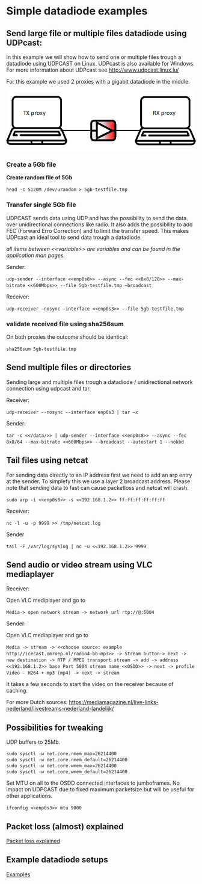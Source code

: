 # Simple datadiode examples

## Send large file or multiple files datadiode using UDPcast: 

In this example we will show how to send one or multiple files trough a datadiode using UDPCAST on Linux. UDPcast is also available for Windows. For more information about UDPcast see http://www.udpcast.linux.lu/

For this example we used 2 proxies with a gigabit datadiode in the middle. 

![Simple datadiode setup](img_simple_datadiode_setup.png)

### Create a 5Gb file

**Create random file of 5Gb**

```head -c 5120M /dev/urandom > 5gb-testfile.tmp```

### Transfer single 5Gb file

UDPCAST sends data using UDP and has the possibility to send the data over unidirectional connections like radio. It also adds the possibility to add FEC (Forward Erro Correction) and to limit the transfer speed. This makes UDPcast an ideal tool to send data trough a datadiode.

*all items between \<\<variable\>\> are variables and can be found in the application man pages.*

Sender: 

```udp-sender --interface <<enp0s8>> --async --fec <<8x8/128>> --max-bitrate <<600Mbps>> --file 5gb-testfile.tmp –broadcast```

Receiver: 

```udp-receiver –nosync –interface <<enp0s3>> --file 5gb-testfile.tmp```

### validate received file using sha256sum

On both proxies the outcome should be identical: 

```sha256sum 5gb-testfile.tmp```



## Send multiple files or directories

Sending large and multiple files trough a datadiode / unidirectional network connection using udpcast and tar.

Receiver:

```udp-receiver --nosync --interface enp0s3 | tar –x```

Sender: 

```tar -c <</data/>> | udp-sender --interface <<enp0s8>> --async --fec 8x8/64 --max-bitrate <<600Mbps>> --broadcast --autostart 1 --nokbd ```

## Tail files using netcat

For sending data directly to an IP address first we need to add an arp entry at the sender. To simplefy this we use a layer 2 broadcast address. Please note that sending data to fast can cause packetloss and netcat will crash.

```sudo arp -i <<enp0s8>> -s <<192.168.1.2>> ff:ff:ff:ff:ff:ff```
  
Receiver:
  
```nc -l -u -p 9999 >> /tmp/netcat.log```

Sender 

```tail -F /var/log/syslog | nc -u <<192.168.1.2>> 9999```
  
  
## Send audio or video stream using VLC mediaplayer

Receiver:

Open VLC mediplayer and go to

``` Media-> open network stream -> network url rtp://@:5004 ``` 

Sender:

Open VLC mediaplayer and go to

``` Media -> stream -> <<choose source: example http://icecast.omroep.nl/radio4-bb-mp3>> -> Stream button-> next -> new destination -> RTP / MPEG transport stream -> add -> address <<192.168.1.2>> base Port 5004 stream name <<OSDD>> -> next -> profile Video - H264 + mp3 (mp4) -> next -> stream ```

It takes a few seconds to start the video on the receiver because of caching.

For more Dutch sources: https://mediamagazine.nl/live-links-nederland/livestreams-nederland-landelijk/  
  
## Possibilities for tweaking

UDP buffers to 25Mb.

```
sudo sysctl -w net.core.rmem_max=26214400
sudo sysctl -w net.core.rmem_default=26214400
sudo sysctl -w net.core.wmem_max=26214400 
sudo sysctl -w net.core.wmem_default=26214400
```

Set MTU on all to the OSDD connected interfaces to jumboframes. No impact on UDPCAST due to fixed maximum packetsize but will be useful for other applications. 

```ifconfig <<enp0s3>> mtu 9000```

## Packet loss (almost) explained
[Packet loss explained](packetloss_explained.md)

## Example datadiode setups
[Examples](datadiode_setups.md)
